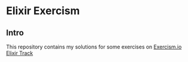 # Elixir Exercism

## Intro
This repository contains my solutions for some exercises on [Exercism.io Elixir Track](https://exercism.org/tracks/elixir)